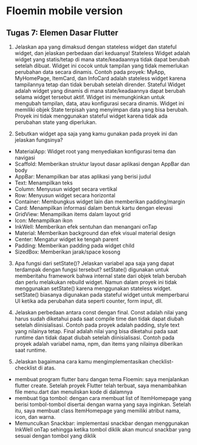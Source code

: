 # Floemin mobile version

## Tugas 7: Elemen Dasar Flutter

1. Jelaskan apa yang dimaksud dengan stateless widget dan stateful widget, dan jelaskan perbedaan dari keduanya!
Stateless Widget adalah widget yang statis/tetap di mana state/keadaannya tidak dapat berubah setelah dibuat. Widget ini cocok untuk tampilan yang tidak memerlukan perubahan data secara dinamis. Contoh pada proyek: MyApp, MyHomePage, ItemCard, dan InfoCard adalah stateless widget karena tampilannya tetap dan tidak berubah setelah dirender.
Stateful Widget adalah widget yang dinamis di mana state/keadaannya dapat berubah selama widget tersebut aktif. Widget ini memungkinkan untuk mengubah tampilan, data, atau konfigurasi secara dinamis. Widget ini memiliki objek State terpisah yang menyimpan data yang bisa berubah. Proyek ini tidak menggunakan stateful widget karena tidak ada perubahan state yang diperlukan.

2. Sebutkan widget apa saja yang kamu gunakan pada proyek ini dan jelaskan fungsinya?
- MaterialApp: Widget root yang menyediakan konfigurasi tema dan navigasi
- Scaffold: Memberikan struktur layout dasar aplikasi dengan AppBar dan body
- AppBar: Menampilkan bar atas aplikasi yang berisi judul
- Text: Menampilkan teks
- Column: Menyusun widget secara vertikal
- Row: Menyusun widget secara horizontal  
- Container: Membungkus widget lain dan memberikan padding/margin
- Card: Menampilkan informasi dalam bentuk kartu dengan elevasi
- GridView: Menampilkan items dalam layout grid
- Icon: Menampilkan ikon
- InkWell: Memberikan efek sentuhan dan menangani onTap
- Material: Memberikan background dan efek visual material design
- Center: Mengatur widget ke tengah parent
- Padding: Memberikan padding pada widget child
- SizedBox: Memberikan jarak/space kosong

3. Apa fungsi dari setState()? Jelaskan variabel apa saja yang dapat terdampak dengan fungsi tersebut?
setState() digunakan untuk memberitahu framework bahwa internal state dari objek telah berubah dan perlu melakukan rebuild widget. Namun dalam proyek ini tidak menggunakan setState() karena menggunakan stateless widget. setState() biasanya digunakan pada stateful widget untuk memperbarui UI ketika ada perubahan data seperti counter, form input, dll.

4.  Jelaskan perbedaan antara const dengan final.
Const adalah nilai yang harus sudah diketahui pada saat compile time dan tidak dapat diubah setelah diinisialisasi. Contoh pada proyek adalah padding, style text yang nilainya tetap.
Final adalah nilai yang bisa diketahui pada saat runtime dan tidak dapat diubah setelah diinisialisasi. Contoh pada proyek adalah variabel nama, npm, dan items yang nilainya diberikan saat runtime.

5. Jelaskan bagaimana cara kamu mengimplementasikan checklist-checklist di atas.
- membuat program flutter baru dangan tema Floemin: saya menjalankan flutter create. Setelah proyek Flutter telah terbuat, saya menambahkan file menu.dart dan menuliskan kode di dalamnya
- membuat tiga tombol: dengan cara membuat list of ItemHomepage yang berisi tombol-tombol disertai dengan warna yang saya inginkan. Setelah itu, saya membuat class ItemHomepage yang memiliki atribut nama, icon, dan warna.
-  Memunculkan Snackbar: implementasi snackbar dengan menggunakan InkWell onTap sehingga ketika tombol diklik akan muncul snackbar yang sesuai dengan tombol yang diklik
